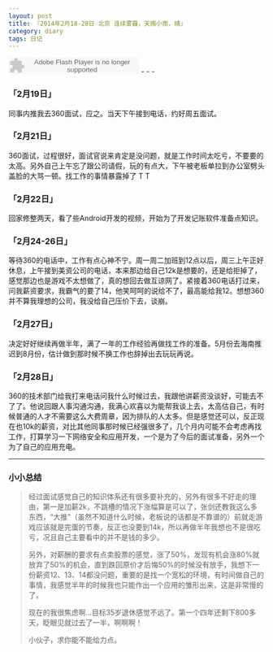 ```yaml
---
layout: post
title: 『2014年2月18-28日 北京 连续雾霾，天赐小雨，晴』
category: diary
tags: 日记
---
```

<embed src="http://www.xiami.com/widget/0_1771959082/singlePlayer.swf" type="application/x-shockwave-flash" width="257" height="33" wmode="transparent">
- - -

### **「2月19日」**
同事内推我去360面试，应之。当天下午接到电话，约好周五面试。

### **「2月21日」**
360面试，过程很好，面试官说来肯定是没问题，就是工作时间太吃亏，不要要的太高。另外自己上午忘了跟公司请假，玩的有点大，下午被老板单拉到办公室劈头盖脸的大骂一顿。找工作的事情暴露掉了 T T

### **「2月22日」**
回家修整两天，看了些Android开发的视频，开始为了开发记账软件准备点知识。

### **「2月24-26日」**
等待360的电话中，工作有点心神不宁。周一周二加班到12点以后，周三上午正好休息，上午接到美资公司的电话，本来那边给自己12k是想要的，还是给拒掉了，感觉那边也是游戏不太想做了，真的想回去做互谅网了。紧接着360电话打过来，问我薪资要求，我霸气的要了14，他笑呵呵的说给不了，最高能给我12。想想360并不算我理想的公司，我没给自己压价下去，谈崩。

### **「2月27日」**
决定好好继续再做半年，满了一年的工作经验再做找工作的准备。5月份去海南推迟到8月份，估计做到那时候不换工作也辞掉出去玩玩再说。

### **「2月28日」**
360的技术部门给我打来电话问我什么时候过去，我跟他讲薪资没谈好，可能去不了了。他说回跟人事沟通沟通，我满心欢喜以为能帮我谈上去，太高估自己，有时候普通的人才不需要这么大费周章，因为排队的人太多。但是感觉还可以，反正现在也10k的薪资，对比其他同事那时候已经强很多了，几个月内可能不会考虑再找工作，打算学习一下网络安全和应用开发，一个是为了今后的面试准备，另外一个为了自己的应用充电。

- - -

### **小小总结**

>经过面试感觉自己的知识体系还有很多要补充的，另外有很多不好走的理由，第一是加薪2k，不跳槽的情况下涨幅算是可以了，张剑还教我这么多东西，“大推”（虽然不知道什么时候，老板说的话都是不靠谱的）前就走游戏应该就是完蛋的节奏，反正也没要到14k，所以再做半年我想也不是很吃亏，况且自己主要看中的并不是钱的多少。
>
>另外，对薪酬的要求有点卖股票的感觉，涨了50%，发现有机会涨80%就放弃了50%的机会，直到跌回原价才后悔50%的时候没有放手，我想下一份薪资12、13、14都没问题，重要的是找一个宽松的环境，有时间做自己的事情，我感觉半年的时候我也只能作出一个应用的雏形出来，这是非常慢的了。
>
>现在的我很焦虑啊...目标35岁退休感觉不远了。第一个四年还剩下800多天，眨眼见就过去了一半，啊啊啊！
>
>小伙子，求你能不能给力点。